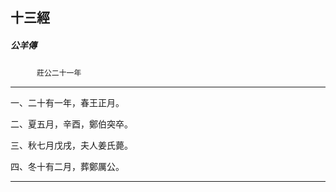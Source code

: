 

## 十三經

##### 公羊傳
　　　`莊公二十一年`

* * *

一、二十有一年，春王正月。

二、夏五月，辛酉，鄭伯突卒。

三、秋七月戊戌，夫人姜氏薨。

四、冬十有二月，葬鄭厲公。

* * *

